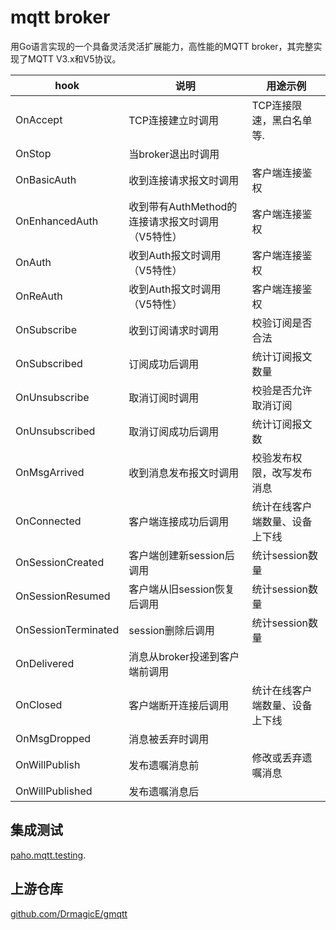# mqtt broker

用Go语言实现的一个具备灵活灵活扩展能力，高性能的MQTT broker，其完整实现了MQTT V3.x和V5协议。

| hook                | 说明                             | 用途示例            |
|---------------------|--------------------------------|-----------------|
| OnAccept            | TCP连接建立时调用                     | TCP连接限速，黑白名单等.  |
| OnStop              | 当broker退出时调用                   |                 |
| OnBasicAuth         | 收到连接请求报文时调用                    | 客户端连接鉴权         |
| OnEnhancedAuth      | 收到带有AuthMethod的连接请求报文时调用（V5特性） | 客户端连接鉴权         |
| OnAuth              | 收到Auth报文时调用（V5特性）              | 客户端连接鉴权         |
| OnReAuth            | 收到Auth报文时调用（V5特性）              | 客户端连接鉴权         |
| OnSubscribe         | 收到订阅请求时调用                      | 校验订阅是否合法        |
| OnSubscribed        | 订阅成功后调用                        | 统计订阅报文数量        |
| OnUnsubscribe       | 取消订阅时调用                        | 校验是否允许取消订阅      |
| OnUnsubscribed      | 取消订阅成功后调用                      | 统计订阅报文数         |
| OnMsgArrived        | 收到消息发布报文时调用                    | 校验发布权限，改写发布消息   |
| OnConnected         | 客户端连接成功后调用                     | 统计在线客户端数量、设备上下线 | 
| OnSessionCreated    | 客户端创建新session后调用               | 统计session数量     |
| OnSessionResumed    | 客户端从旧session恢复后调用              | 统计session数量     |
| OnSessionTerminated | session删除后调用                   | 统计session数量     |
| OnDelivered         | 消息从broker投递到客户端前调用             |                 |
| OnClosed            | 客户端断开连接后调用                     | 统计在线客户端数量、设备上下线 |
| OnMsgDropped        | 消息被丢弃时调用                       |                 |
| OnWillPublish       | 发布遗嘱消息前                        | 修改或丢弃遗嘱消息       |
| OnWillPublished     | 发布遗嘱消息后                        |                 |

## 集成测试

[paho.mqtt.testing](https://github.com/eclipse/paho.mqtt.testing).

## 上游仓库

[github.com/DrmagicE/gmqtt](https://github.com/DrmagicE/gmqtt)
